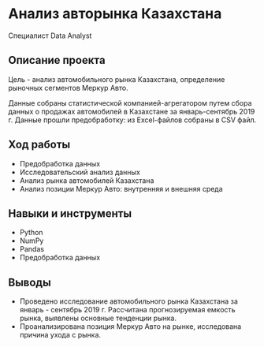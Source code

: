 # Анализ авторынка Казахстана

Специалист Data Analyst

## **Описание проекта**

Цель -  анализ автомобильного рынка Казахстана, определение рыночных сегментов Меркур Авто.

Данные собраны статистической компанией-агрегатором путем сбора данных о продажах автомобилей в Казахстане за январь-сентябрь 2019 г. Данные прошли предобработку: из Excel-файлов собраны в CSV файл.

## **Ход работы**  

- Предобработка данных
- Исследовательский анализ данных
- Анализ рынка автомобилей Казахстана
- Анализ позиции Меркур Авто: внутренняя и внешняя среда


 ## **Навыки и инструменты**  

- Python
- NumPy
- Pandas
- Предобработка данных


## **Выводы**

- Проведено исследование автомобильного рынка Казахстана за  январь - сентябрь 2019 г. Рассчитана прогнозируемая емкость рынка, выявлены основные тенденции рынка.
-  Проанализирована позиция Меркур Авто на рынке, исследована причина ухода с рынка.

